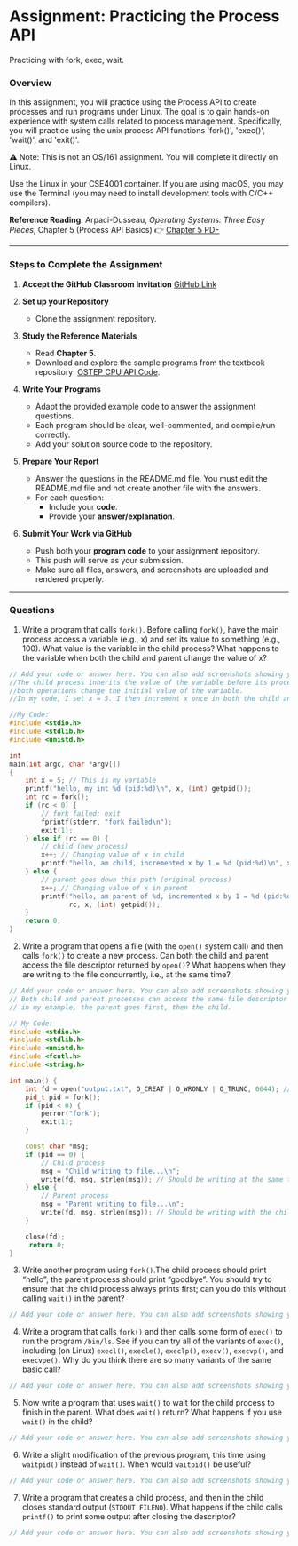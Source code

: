 # Assignment: Practicing the Process API
Practicing with fork, exec, wait. 

### Overview

In this assignment, you will practice using the Process API to create processes and run programs under Linux. The goal is to gain hands-on experience with system calls related to process management. Specifically, you will practice using the unix process API functions 'fork()', 'exec()', 'wait()', and 'exit()'. 

⚠️ Note: This is not an OS/161 assignment. You will complete it directly on Linux. 

Use the Linux in your CSE4001 container. If you are using macOS, you may use the Terminal (you may need to install development tools with C/C++ compilers). 

**Reference Reading**: Arpaci-Dusseau, *Operating Systems: Three Easy Pieces*, Chapter 5 (Process API Basics)
 👉 [Chapter 5 PDF](http://pages.cs.wisc.edu/~remzi/OSTEP/cpu-api.pdf)

---

### **Steps to Complete the Assignment**

1. **Accept the GitHub Classroom Invitation**
    [GitHub Link](https://classroom.github.com/a/FZh4BrQG)
2. **Set up your Repository**
   - Clone the assignment repository.
3. **Study the Reference Materials**
   - Read **Chapter 5**.
   - Download and explore the sample programs from the textbook repository:
      [OSTEP CPU API Code](https://github.com/remzi-arpacidusseau/ostep-code/tree/master/cpu-api).
4. **Write Your Programs**
   - Adapt the provided example code to answer the assignment questions.
   - Each program should be clear, well-commented, and compile/run correctly.
   - Add your solution source code to the repository.

5. **Prepare Your Report**
   - Answer the questions in the README.md file. You must edit the README.md file and not create another file with the answers. 
   - For each question:
     - Include your **code**.
     - Provide your **answer/explanation**.
6. **Submit Your Work via GitHub**
   - Push both your **program code** to your assignment repository.
   - This push will serve as your submission.
   - Make sure all files, answers, and screenshots are uploaded and rendered properly.








---
### Questions
1. Write a program that calls `fork()`. Before calling `fork()`, have the main process access a variable (e.g., x) and set its value to something (e.g., 100). What value is the variable in the child process? What happens to the variable when both the child and parent change the value of x?


```cpp
// Add your code or answer here. You can also add screenshots showing your program's execution.
//The child process inherits the value of the variable before its process is called. If the value is changed in both the child and parent,
//both operations change the initial value of the variable.
//In my code, I set x = 5. I then increment x once in both the child and parent processes, and they both output 6.

//My Code:
#include <stdio.h>
#include <stdlib.h>
#include <unistd.h>

int
main(int argc, char *argv[])
{
    int x = 5; // This is my variable
    printf("hello, my int %d (pid:%d)\n", x, (int) getpid());
    int rc = fork();
    if (rc < 0) {
        // fork failed; exit
        fprintf(stderr, "fork failed\n");
        exit(1);
    } else if (rc == 0) {
        // child (new process)
        x++; // Changing value of x in child
        printf("hello, am child, incremented x by 1 = %d (pid:%d)\n", x, (int) getpid());
    } else {
        // parent goes down this path (original process)
        x++; // Changing value of x in parent
        printf("hello, am parent of %d, incremented x by 1 = %d (pid:%d)\n",
               rc, x, (int) getpid());
    }
    return 0;
}
```


2. Write a program that opens a file (with the `open()` system call) and then calls `fork()` to create a new process. Can both the child and parent access the file descriptor returned by `open()`? What happens when they are writing to the file concurrently, i.e., at the same time?

```cpp
// Add your code or answer here. You can also add screenshots showing your program's execution.
// Both child and parent processes can access the same file descriptor returned by open(), and when writing to it concurrently,
// in my example, the parent goes first, then the child.

// My Code:
#include <stdio.h>
#include <stdlib.h>
#include <unistd.h>
#include <fcntl.h>
#include <string.h>

int main() {
    int fd = open("output.txt", O_CREAT | O_WRONLY | O_TRUNC, 0644); // Creating and sets the destination for write()
    pid_t pid = fork();
    if (pid < 0) {
        perror("fork");
        exit(1);
    }

    const char *msg;
    if (pid == 0) {
        // Child process
        msg = "Child writing to file...\n";
        write(fd, msg, strlen(msg)); // Should be writing at the same time as parent
    } else {
        // Parent process
        msg = "Parent writing to file...\n";
        write(fd, msg, strlen(msg)); // Should be writing with the child, but goes first
    }

    close(fd);
     return 0;
}
```

3. Write another program using `fork()`.The child process should print “hello”; the parent process should print “goodbye”. You should try to ensure that the child process always prints first; can you do this without calling `wait()` in the parent?

```cpp
// Add your code or answer here. You can also add screenshots showing your program's execution.  
```


4. Write a program that calls `fork()` and then calls some form of `exec()` to run the program `/bin/ls`. See if you can try all of the variants of `exec()`, including (on Linux) `execl()`, `execle()`, `execlp()`, `execv()`, `execvp()`, and `execvpe()`. Why do you think there are so many variants of the same basic call?

```cpp
// Add your code or answer here. You can also add screenshots showing your program's execution.  
```

5. Now write a program that uses `wait()` to wait for the child process to finish in the parent. What does `wait()` return? What happens if you use `wait()` in the child?

```cpp
// Add your code or answer here. You can also add screenshots showing your program's execution.  
```

6. Write a slight modification of the previous program, this time using `waitpid()` instead of `wait()`. When would `waitpid()` be useful?

```cpp
// Add your code or answer here. You can also add screenshots showing your program's execution.  
```

7. Write a program that creates a child process, and then in the child closes standard output (`STDOUT FILENO`). What happens if the child calls `printf()` to print some output after closing the descriptor?

```cpp
// Add your code or answer here. You can also add screenshots showing your program's execution.  
```

